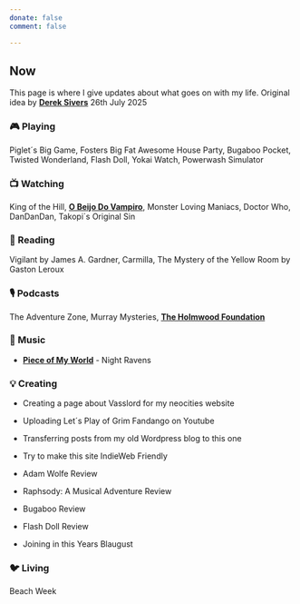 ```yaml
---
donate: false
comment: false

---
```


## Now 
This page is where I give updates about what goes on with my life. Original idea by [**Derek Sivers**](https://sive.rs/nowff)
26th July 2025


### 🎮 Playing

 Piglet´s Big Game, Fosters Big Fat Awesome House Party, Bugaboo Pocket, Twisted Wonderland, Flash Doll, Yokai Watch, Powerwash Simulator

### 📺 Watching
 King of the Hill,  [**O Beijo Do Vampiro**](https://novelasflixbr.net/novelas/o-beijo-do-vampiro/), Monster Loving Maniacs, Doctor Who, DanDanDan, Takopi´s Original Sin

### 📖 Reading
 Vigilant by James A. Gardner, Carmilla, The Mystery of the Yellow Room by Gaston Leroux
 
### 🎙️ Podcasts 
 The Adventure Zone, Murray Mysteries, [**The Holmwood Foundation**](https://shows.acast.com/667084e3abc94e79816dfa56/episodes/67bc412db628e470d3e69019?)

### 🎸 Music

- [**Piece of My World**](https://www.youtube.com/watch?v=wu1EdBrJeTc) - Night Ravens

### 💡 Creating
- Creating a page about Vasslord for my neocities website

- Uploading Let´s Play of Grim Fandango on Youtube

- Transferring posts from my old Wordpress blog to this one

- Try to make this site IndieWeb Friendly

- Adam Wolfe Review

- Raphsody: A Musical Adventure Review

- Bugaboo Review

- Flash Doll Review

- Joining in this Years Blaugust

### 🐦‍ Living

Beach Week

